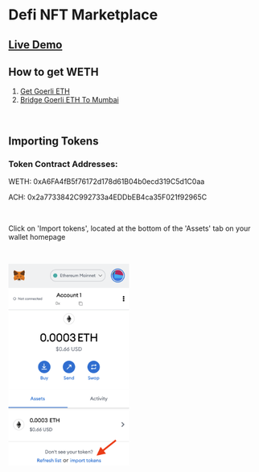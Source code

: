 # Defi NFT Marketplace

## [Live Demo](https://raymondfam.github.io/defi-nft-marketplace-mumbai)

## How to get WETH

1. [Get Goerli ETH](https://goerlifaucet.com/)
2. [Bridge Goerli ETH To Mumbai](https://wallet-dev.polygon.technology/polygon/bridge/deposit)

<br>

## Importing Tokens

### Token Contract Addresses:
WETH: 0xA6FA4fB5f76172d178d61B04b0ecd319C5d1C0aa

ACH: 0x2a7733842C992733a4EDDbEB4ca35F021f92965C

<br />

Click on 'Import tokens', located at the bottom of the 'Assets' tab on your wallet homepage

<br />

<img 
src="./example-imgs/importtoken.png" 
height="400px"
alt="Import token example" />
